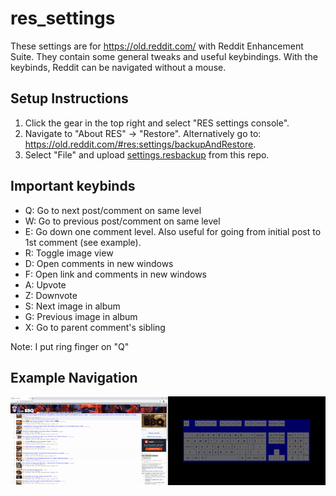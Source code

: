 # res_settings
These settings are for https://old.reddit.com/ with Reddit Enhancement Suite. They contain some general tweaks and useful keybindings. With the keybinds, Reddit can be navigated without a mouse.

## Setup Instructions
1. Click the gear in the top right and select "RES settings console".
2. Navigate to "About RES" -> "Restore". Alternatively go to: https://old.reddit.com/#res:settings/backupAndRestore.
3. Select "File" and upload [settings.resbackup](settings.resbackup) from this repo.

## Important keybinds
* Q: Go to next post/comment on same level
* W: Go to previous post/comment on same level
* E: Go down one comment level. Also useful for going from initial post to 1st comment (see example).
* R: Toggle image view
* D: Open comments in new windows
* F: Open link and comments in new windows
* A: Upvote
* Z: Downvote
* S: Next image in album
* G: Previous image in album
* X: Go to parent comment's sibling

Note: I put ring finger on "Q"

## Example Navigation
![](example.gif)
